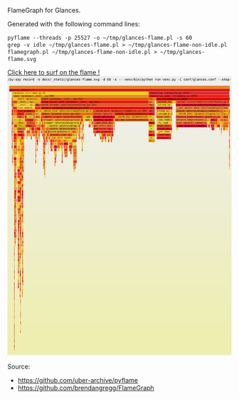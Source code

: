FlameGraph for Glances.

Generated with the following command lines:

```
pyflame --threads -p 25527 -o ~/tmp/glances-flame.pl -s 60
grep -v idle ~/tmp/glances-flame.pl > ~/tmp/glances-flame-non-idle.pl
flamegraph.pl ~/tmp/glances-flame-non-idle.pl > ~/tmp/glances-flame.svg
```

[Click here to surf on the flame !](https://raw.githubusercontent.com/nicolargo/glances/develop/docs/_static/glances-flame.svg)
![Glances flame](https://raw.githubusercontent.com/nicolargo/glances/develop/docs/_static/glances-flame.svg)

Source:
- https://github.com/uber-archive/pyflame
- https://github.com/brendangregg/FlameGraph
